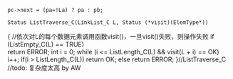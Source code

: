     pc->next = (pa=!La) ? pa : pb; 

    Status ListTraverse_C(LinkList_C L, Status (*visit)(ElemType*))
{
    //依次对L的每个数据元素调用函数visit()，一旦visit()失败，则操作失败
    if (ListEmpty_C(L) == TRUE)	 
        return ERROR;
    int i = 0;
    while (i <= ListLength_C(L) && visit(L + i) == OK)
        i++;
    if(i > ListLength_C(L)) return OK;
    else return ERROR;
}//ListTraverse_C
//todo: 复杂度太高 by AW

